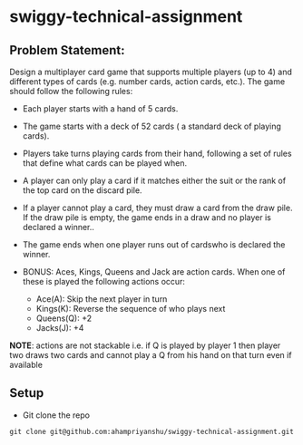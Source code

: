 # swiggy-technical-assignment

## Problem Statement:
Design a multiplayer card game that supports multiple players (up to 4) and different types of cards (e.g. number cards, action cards, etc.). The game should follow the following rules:

- Each player starts with a hand of 5 cards.

- The game starts with a deck of 52 cards ( a standard deck of playing cards).

- Players take turns playing cards from their hand, following a set of rules that define what cards can be played when.

- A player can only play a card if it matches either the suit or the rank of the top card on the discard pile.

- If a player cannot play a card, they must draw a card from the draw pile. If the draw pile is empty, the game ends in a draw and no player is declared a winner..

- The game ends when one player runs out of cardswho is declared the winner.

- BONUS: Aces, Kings, Queens and Jack are action cards. When one of these is played the following actions occur:
    - Ace(A): Skip the next player in turn
    - Kings(K): Reverse the sequence of who plays next 
    - Queens(Q): +2
    - Jacks(J): +4

**NOTE**: actions are not stackable i.e. if Q is played by player 1 then player two draws two cards and cannot play a Q from his hand on that turn even if available

## Setup

* Git clone the repo
```
git clone git@github.com:ahampriyanshu/swiggy-technical-assignment.git
```